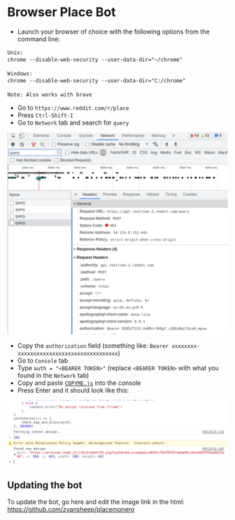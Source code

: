 # Browser Place Bot

* Launch your browser of choice with the following options from the command line:

```
Unix:
chrome --disable-web-security --user-data-dir="~/chrome"

Windows:
chrome --disable-web-security --user-data-dir="C:/chrome"

Note: Also works with brave
```

* Go to `https://www.reddit.com/r/place`
* Press `Ctrl-Shift-I`
* Go to `Network` tab and search for `query`

![network_tab](network_tab.png)

* Copy the `authorization` field (something like: `Bearer xxxxxxxx-xxxxxxxxxxxxxxxxxxxxxxxxxxxxxxxx`)
* Go to `Console` tab
* Type `auth = "<BEARER TOKEN>"` (replace `<BEARER TOKEN>` with what you found in the `Network` tab)
* Copy and paste [`COPYME.js`](COPYME.js) into the console
* Press Enter and it should look like this:

![console_tab](console_tab.png)


## Updating the bot

To update the bot, go here and edit the image link in the html:
https://github.com/zyansheep/placemonero